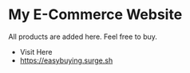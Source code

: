 # My E-Commerce Website
All products are added here. Feel free to buy.
* Visit Here
* https://easybuying.surge.sh